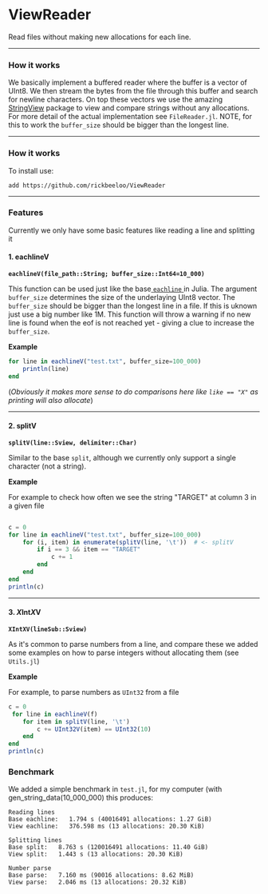 # ViewReader
Read files without making new allocations for each line.

----

### How it works
We basically implement a buffered reader where the buffer is a vector of UInt8. We then stream the bytes from the file through this buffer and search for newline characters. On top these vectors we use the amazing  [StringView](http://https://github.com/JuliaStrings/StringViews.jl "StringView") package to view and compare strings without any allocations. For more detail of the actual implementation see `FileReader.jl`. NOTE, for this to work the `buffer_size` should be bigger than the longest line.

----


### How it works
To install use:

`add https://github.com/rickbeeloo/ViewReader`

---

### Features
Currently we only have some basic features like reading a line and splitting it

#### 1. eachlineV
**`eachlineV(file_path::String; buffer_size::Int64=10_000)`**


This function can be used just like the base[ `eachline` ](https://docs.julialang.org/en/v1/base/io-network/#Base.eachline " `eachline` ")in Julia. The argument `buffer_size` determines the size of the underlaying UInt8 vector. The `buffer_size` should be bigger than the longest line in a file. If this is uknown just use a big number like 1M. This function will throw a warning if no new line is found when the eof is not reached yet - giving a clue to increase the `buffer_size`. 

**Example**

```Julia
for line in eachlineV("test.txt", buffer_size=100_000)
    println(line)
end
```
(*Obviously it makes more sense to do comparisons here like `like == "X"` as printing will also allocate*)

----
#### 2. splitV
**`splitV(line::Sview, delimiter::Char)`**


Similar to the base `split`, although we currently only support a single character (not a string).

**Example**

For example to check how often we see the string "TARGET" at column 3 in a given file 
```Julia

c = 0
for line in eachlineV("test.txt", buffer_size=100_000)
    for (i, item) in enumerate(splitV(line, '\t'))  # <- splitV
        if i == 3 && item == "TARGET"
            c += 1
        end 
    end 
end 
println(c)
```

----

#### 3. *X*Int*X*V
**`XIntXV(lineSub::Sview)`**


As it's common to parse numbers from a line, and compare these we added some examples on how to parse integers without allocating them (see `Utils.jl`)

**Example**

For example, to parse numbers as `UInt32` from a file
```Julia
c = 0
 for line in eachlineV(f)
    for item in splitV(line, '\t')
        c += UInt32V(item) == UInt32(10)
    end 
end
println(c)
```

### Benchmark
We added a simple benchmark in `test.jl`, for my computer (with gen_string_data(10_000_000) this produces:

```
Reading lines
Base eachline:   1.794 s (40016491 allocations: 1.27 GiB)
View eachline:   376.598 ms (13 allocations: 20.30 KiB)

Splitting lines
Base split:   8.763 s (120016491 allocations: 11.40 GiB)
View split:   1.443 s (13 allocations: 20.30 KiB)

Number parse
Base parse:   7.160 ms (90016 allocations: 8.62 MiB)
View parse:   2.046 ms (13 allocations: 20.32 KiB)
```
